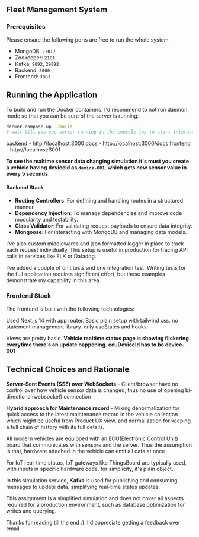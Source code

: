 ## Fleet Management System

### Prerequisites

Please ensure the following ports are free to run the whole system.

- MongoDB: `27017`
- Zookeeper: `2181`
- Kafka: `9092`, `29092`
- Backend: `3000`
- Frontend: `3001`

## Running the Application

To build and run the Docker containers. I'd recommend to not run daemon mode so that you can be sure of the server is running.

```bash
docker-compose up --build
# wait till you see server running in the console log to start interacting
```

backend - http://localhost:3000
docs - http://localhost:3000/docs
frontend - http://localhost:3001

**To see the realtime sensor data changing simulation it's must you create a vehicle having deviceId as `device-001`. which gets new sensor value in every 5 seconds.**

#### Backend Stack


- **Routing Controllers**: For defining and handling routes in a structured manner.
- **Dependency Injection**: To manage dependencies and improve code modularity and testability.
- **Class Validator**: For validating request payloads to ensure data integrity.
- **Mongoose**: For interacting with MongoDB and managing data models.

I've also custom middlewares and json formatted logger in place to track each request individually. This setup is useful in production for tracing API calls in services like ELK or Datadog.

I've added a couple of unit tests and one integration test. Writing tests for the full application requires significant effort, but these examples demonstrate my capability in this area.



### Frontend Stack

The frontend is built with the following technologies:

Used Next.js 14 with app router. Basic plain setup with tailwind css. no statement management library. only useStates and hooks.

Views are pretty basic. **Vehicle realtime status page is showing flickering everytime there's an update happening. ecuDeviceId has to be device-001**

## Technical Choices and Rationale

**Server-Sent Events (SSE) over WebSockets** - Client/browser have no control over how vehicle sensor data is changed, thus no use of opening bi-directional(websocket) connection

**Hybrid approach for Maintenance record** - Mixing denormalization for quick access to the latest maintenance record in the vehicle collection which might be useful from Product UX view. and normalization for keeping a full chain of history with its full details.

All modern vehicles are equipped with an ECU(Electronic Control Unit) board that communicates with sensors and the server. Thus the assumption is that, hardware attached in the vehicle can emit all data at once

For IoT real-time status, IoT gateways like ThingsBoard are typically used, with inputs in specific hardware code. for simplicity, it's plain object.

In this simulation service, **Kafka** is used for publishing and consuming messages to update data, simplifying real-time status updates.

This assignment is a simplified simulation and does not cover all aspects required for a production environment, such as database optimization for writes and querying.


Thanks for reading till the end :). I'd appreciate getting a feedback over email
